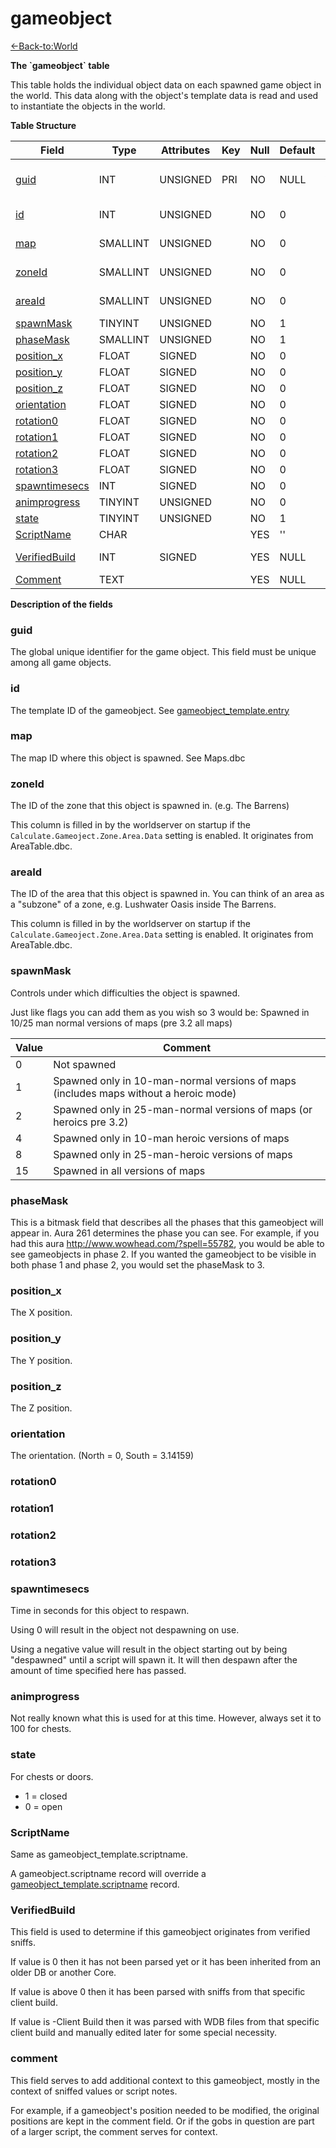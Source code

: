 # gameobject

[<-Back-to:World](database-world)

**The \`gameobject\` table**

This table holds the individual object data on each spawned game object in the world. This data along with the object's template data is read and used to instantiate the objects in the world.

**Table Structure**

| Field               | Type     | Attributes | Key | Null | Default | Extra          | Comment                  |
| ------------------- | -------- | ---------- | --- | ---- | ------- | -------------- | ------------------------ |
| [guid][1]           | INT      | UNSIGNED   | PRI | NO   | NULL    | Auto increment | Global Unique Identifier |
| [id][2]             | INT      | UNSIGNED   |     | NO   | 0       |                | Gameobject Identifier    |
| [map][3]            | SMALLINT | UNSIGNED   |     | NO   | 0       |                | Map Identifier           |
| [zoneId][4]         | SMALLINT | UNSIGNED   |     | NO   | 0       |                | Zone Identifier          |
| [areaId][5]         | SMALLINT | UNSIGNED   |     | NO   | 0       |                | Area Identifier          |
| [spawnMask][6]      | TINYINT  | UNSIGNED   |     | NO   | 1       |                |                          |
| [phaseMask][7]      | SMALLINT | UNSIGNED   |     | NO   | 1       |                |                          |
| [position_x][8]     | FLOAT    | SIGNED     |     | NO   | 0       |                |                          |
| [position_y][9]     | FLOAT    | SIGNED     |     | NO   | 0       |                |                          |
| [position_z][10]    | FLOAT    | SIGNED     |     | NO   | 0       |                |                          |
| [orientation][11]   | FLOAT    | SIGNED     |     | NO   | 0       |                |                          |
| [rotation0][12]     | FLOAT    | SIGNED     |     | NO   | 0       |                |                          |
| [rotation1][13]     | FLOAT    | SIGNED     |     | NO   | 0       |                |                          |
| [rotation2][14]     | FLOAT    | SIGNED     |     | NO   | 0       |                |                          |
| [rotation3][15]     | FLOAT    | SIGNED     |     | NO   | 0       |                |                          |
| [spawntimesecs][16] | INT      | SIGNED     |     | NO   | 0       |                |                          |
| [animprogress][17]  | TINYINT  | UNSIGNED   |     | NO   | 0       |                |                          |
| [state][18]         | TINYINT  | UNSIGNED   |     | NO   | 1       |                |                          |
| [ScriptName][19]    | CHAR     |            |     | YES  | ''      |                |                          |
| [VerifiedBuild][20] | INT      | SIGNED     |     | YES  | NULL    |                | Not used by the core.    |
| [Comment][21]       | TEXT     |            |     | YES  | NULL    |                |                          |

[1]: #guid
[2]: #id
[3]: #map
[4]: #zoneId
[5]: #areaId
[6]: #spawnmask
[7]: #phasemask
[8]: #position_x
[9]: #position_y
[10]: #position_z
[11]: #orientation
[12]: #rotation0
[13]: #rotation1
[14]: #rotation2
[15]: #rotation3
[16]: #spawntimesecs
[17]: #animprogress
[18]: #state
[19]: #scriptname
[20]: #verifiedbuild
[21]: #comment

**Description of the fields**

### guid

The global unique identifier for the game object. This field must be unique among all game objects.

### id

The template ID of the gameobject. See [gameobject\_template.entry](http://www.azerothcore.org/wiki/gameobject_template#entry)

### map

The map ID where this object is spawned. See Maps.dbc

### zoneId

The ID of the zone that this object is spawned in. (e.g. The Barrens)

This column is filled in by the worldserver on startup if the `Calculate.Gameoject.Zone.Area.Data` setting is enabled. It originates from AreaTable.dbc.

### areaId

The ID of the area that this object is spawned in. You can think of an area as a "subzone" of a zone, e.g. Lushwater Oasis inside The Barrens. 

This column is filled in by the worldserver on startup if the `Calculate.Gameoject.Zone.Area.Data` setting is enabled. It originates from AreaTable.dbc.

### spawnMask

Controls under which difficulties the object is spawned.

Just like flags you can add them as you wish so 3 would be: Spawned in 10/25 man normal versions of maps (pre 3.2 all maps)

| Value | Comment                                                                              |
| ----- | ------------------------------------------------------------------------------------ |
| 0     | Not spawned                                                                          |
| 1     | Spawned only in 10-man-normal versions of maps (includes maps without a heroic mode) |
| 2     | Spawned only in 25-man-normal versions of maps (or heroics pre 3.2)                  |
| 4     | Spawned only in 10-man heroic versions of maps                                       |
| 8     | Spawned only in 25-man-heroic versions of maps                                       |
| 15    | Spawned in all versions of maps                                                      |

### phaseMask

This is a bitmask field that describes all the phases that this gameobject will appear in. Aura 261 determines the phase you can see. For example, if you had this aura <http://www.wowhead.com/?spell=55782>, you would be able to see gameobjects in phase 2. If you wanted the gameobject to be visible in both phase 1 and phase 2, you would set the phaseMask to 3.

### position\_x

The X position.

### position\_y

The Y position.

### position\_z

The Z position.

### orientation

The orientation. (North = 0, South = 3.14159)

### rotation0

### rotation1

### rotation2

### rotation3

### spawntimesecs

Time in seconds for this object to respawn.

Using 0 will result in the object not despawning on use.

Using a negative value will result in the object starting out by being "despawned" until a script will spawn it. It will then despawn after the amount of time specified here has passed.

### animprogress

Not really known what this is used for at this time. However, always set it to 100 for chests.

### state

For chests or doors.

-   1 = closed
-   0 = open

### ScriptName

Same as gameobject\_template.scriptname.

A gameobject.scriptname record will override a [gameobject\_template.scriptname](gameobject_template#gameobject_template-scriptname) record.

### VerifiedBuild

This field is used to determine if this gameobject originates from verified sniffs.

If value is 0 then it has not been parsed yet or it has been inherited from an older DB or another Core.

If value is above 0 then it has been parsed with sniffs from that specific client build.

If value is -Client Build then it was parsed with WDB files from that specific client build and manually edited later for some special necessity.

### comment

This field serves to add additional context to this gameobject, mostly in the context of sniffed values or script notes.

For example, if a gameobject's position needed to be modified, the original positions are kept in the comment field. Or if the gobs in question are part of a larger script, the comment serves for context.
